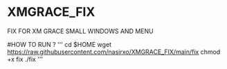 # XMGRACE_FIX
FIX FOR XM GRACE SMALL WINDOWS AND MENU

#HOW TO RUN ?
'''
cd $HOME
wget https://raw.githubusercontent.com/nasirxo/XMGRACE_FIX/main/fix
chmod +x fix
./fix
'''
